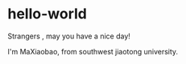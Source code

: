 # hello-world

Strangers , may you have a nice day!

I'm MaXiaobao, from southwest jiaotong university.


